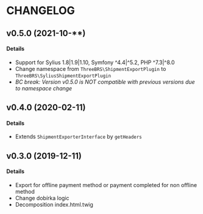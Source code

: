 # CHANGELOG

## v0.5.0 (2021-10-**)

#### Details

- Support for Sylius 1.8|1.9|1.10, Symfony ^4.4|^5.2, PHP ^7.3|^8.0
- Change namespace from `ThreeBRS\ShipmentExportPlugin` to `ThreeBRS\SyliusShipmentExportPlugin`
- *BC break: Version v0.5.0 is NOT compatible with previous versions due to namespace change*

## v0.4.0 (2020-02-11)

#### Details

- Extends `ShipmentExporterInterface` by `getHeaders`

## v0.3.0 (2019-12-11)

#### Details

- Export for offline payment method or payment completed for non offline method
- Change dobírka logic
- Decomposition index.html.twig
